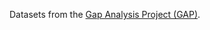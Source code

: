 Datasets from the
[Gap Analysis Project (GAP)](https://www.usgs.gov/programs/gap-analysis-project).
